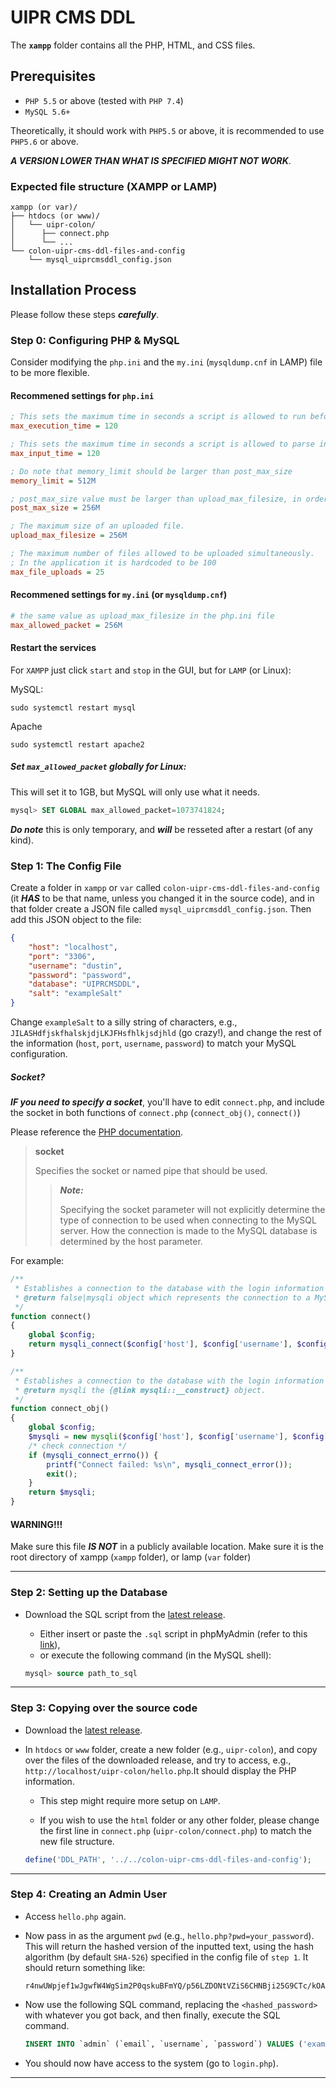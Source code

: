 # UIPR CMS DDL

The **`xampp`** folder contains all the PHP, HTML, and CSS files.

## Prerequisites

- `PHP 5.5` or above (tested with `PHP 7.4`)
- `MySQL 5.6+`

Theoretically, it should work with `PHP5.5` or above, it is recommended to use `PHP5.6` or above.

***A VERSION LOWER THAN WHAT IS SPECIFIED MIGHT NOT WORK***.

### Expected file structure (XAMPP or LAMP)
```
xampp (or var)/
├── htdocs (or www)/
│   └── uipr-colon/
│      ├── connect.php
│      └── ...   
└── colon-uipr-cms-ddl-files-and-config
    └── mysql_uiprcmsddl_config.json
```

## Installation Process

Please follow these steps ***carefully***.

### Step 0: Configuring PHP & MySQL

Consider modifying the `php.ini` and the `my.ini` (`mysqldump.cnf` in LAMP) file to be more flexible.

#### Recommened settings for `php.ini`

```ini
; This sets the maximum time in seconds a script is allowed to run before it is terminated by the parser.
max_execution_time = 120

; This sets the maximum time in seconds a script is allowed to parse input data, like POST and GET.
max_input_time = 120

; Do note that memory_limit should be larger than post_max_size
memory_limit = 512M

; post_max_size value must be larger than upload_max_filesize, in order to, upload large files.
post_max_size = 256M

; The maximum size of an uploaded file.
upload_max_filesize = 256M

; The maximum number of files allowed to be uploaded simultaneously.
; In the application it is hardcoded to be 100
max_file_uploads = 25
```

#### Recommened settings for `my.ini` (or `mysqldump.cnf`)
```ini
# the same value as upload_max_filesize in the php.ini file
max_allowed_packet = 256M
```

#### Restart the services

For `XAMPP` just click `start` and `stop` in the GUI, but for `LAMP` (or Linux):

MySQL:
```terminal
sudo systemctl restart mysql
```
Apache
```terminal
sudo systemctl restart apache2
```

##### Set `max_allowed_packet` globally for Linux:
This will set it to 1GB, but MySQL will only use what it needs.
```SQL
mysql> SET GLOBAL max_allowed_packet=1073741824;
```
***Do note*** this is only temporary, and ***will*** be resseted after a restart (of any kind).
### Step 1: The Config File
Create a folder in `xampp` or `var` called `colon-uipr-cms-ddl-files-and-config` (it ***HAS*** to be that name, unless 
you changed it in the source code),
and in that folder create a JSON file called `mysql_uiprcmsddl_config.json`. Then add this JSON object to the file:

```json
{ 
    "host": "localhost", 
    "port": "3306", 
    "username": "dustin", 
    "password": "password", 
    "database": "UIPRCMSDDL", 
    "salt": "exampleSalt"
}
```

Change `exampleSalt` to a silly string of characters, e.g., `JILASHdfjskfhalskjdjLKJFHsfhlkjsdjhld` (go crazy!), 
and change the rest of the information (`host`, `port`, `username`, `password`) to match your MySQL configuration.

##### Socket?
***IF you need to specify a socket***, you'll have to edit `connect.php`, and include the socket in both functions of `connect.php`
(`connect_obj()`, `connect()`)

Please reference the [PHP documentation](https://www.php.net/manual/en/mysqli.construct.php).
> **socket** 
>
> Specifies the socket or named pipe that should be used.
>
> > ***Note:*** 
> >
> > Specifying the socket parameter will not explicitly determine the type of connection to be used when connecting to the MySQL server. How the connection is made to the MySQL database is determined by the host parameter.

For example:
```PHP
/**
 * Establishes a connection to the database with the login information specified in {@link DDL_PATH} / {@link PATH_TO_CONFIG}
 * @return false|mysqli object which represents the connection to a MySQL Server or false if an error occurred.
 */
function connect() 
{
    global $config;
    return mysqli_connect($config['host'], $config['username'], $config['password'], $config['database'], $config['port'], '/run/mysqld/mysqld.sock');
}

/**
 * Establishes a connection to the database with the login information specified in {@link DDL_PATH} / {@link PATH_TO_CONFIG}
 * @return mysqli the {@link mysqli::__construct} object.
 */
function connect_obj()
{
    global $config;
    $mysqli = new mysqli($config['host'], $config['username'], $config['password'], $config['database'], $config['port'], '/run/mysqld/mysqld.sock');
    /* check connection */
    if (mysqli_connect_errno()) {
        printf("Connect failed: %s\n", mysqli_connect_error());
        exit();
    }
    return $mysqli;
}
```

#### WARNING!!!
Make sure this file ***IS NOT*** in a publicly available location. Make sure it is the root directory of xampp
(`xampp` folder), or lamp (`var` folder)

---

### Step 2: Setting up the Database
- Download the SQL script from the [latest release](https://github.com/DustinDiazLopez/UIPR-Project-DDL/releases).

    - Either insert or paste the `.sql` script in phpMyAdmin (refer to this [link](https://stackoverflow.com/questions/13955988/insert-sql-file-into-your-mysql-database)),
    - or execute the following command (in the MySQL shell):
    ```SQL
    mysql> source path_to_sql
    ```

---

### Step 3: Copying over the source code
- Download the [latest release](https://github.com/DustinDiazLopez/UIPR-Project-DDL/releases).
- In `htdocs` or `www` folder, create a new folder (e.g., `uipr-colon`), and copy over the files of the downloaded 
release, and try to access, e.g., ` http://localhost/uipr-colon/hello.php `.It should display the PHP information.

    - This step might require more setup on `LAMP`.

    - If you wish to use the `html` folder or any other folder, please change
the first line in `connect.php` (`uipr-colon/connect.php`) to match the new file structure.

    ```PHP
    define('DDL_PATH', '../../colon-uipr-cms-ddl-files-and-config');
    ```

---

### Step 4: Creating an Admin User
- Access `hello.php` again.

- Now pass in as the argument `pwd` (e.g., `hello.php?pwd=your_password`). This will return the hashed version of the
inputted text, using the hash algorithm (by default `SHA-526`) specified in the config file of `step 1`. It should
return something like:
    ```text
    r4nwUWpjef1wJgwfW4WgSim2P0qskuBFmYQ/p56LZDONtVZiS6CHNBji25G9CTc/kOAjkvwnxeJw4Wr8CuTjS0
    ```

- Now use the following SQL command, replacing the `<hashed_password>` with whatever you got back, and then finally, 
execute the SQL command.

    ```SQL
    INSERT INTO `admin` (`email`, `username`, `password`) VALUES ('example@example.com', 'username', '<hashed_password>');
    ```

- You should now have access to the system (go to `login.php`).

---
